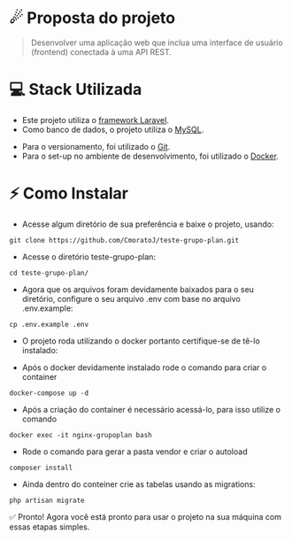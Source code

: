# ☄ Proposta do projeto
> Desenvolver uma aplicação web que inclua uma interface de usuário (frontend)
> conectada à uma API REST.

# 💻 Stack Utilizada

- Este projeto utiliza o [framework Laravel](https://laravel.com).
- Como banco de dados, o projeto utiliza o [MySQL](https://www.mysql.com).
<!-- - Para os testes, é utilizado o [PHPUnit](https://phpunit.de). -->
- Para o versionamento, foi utilizado o [Git](https://git-scm.com).
- Para o set-up no ambiente de desenvolvimento, foi utilizado o [Docker](https://www.docker.com).
<!-- - Para o servidor de e-mail, foram utilizadas as Notifications e as Queues do próprio laravel para gerar a fila de envio. -->

# ⚡️ Como Instalar

- Acesse algum diretório de sua preferência e baixe o projeto, usando:
```
git clone https://github.com/CmoratoJ/teste-grupo-plan.git
```
- Acesse o diretório teste-grupo-plan:
```
cd teste-grupo-plan/  
```
- Agora que os arquivos foram devidamente baixados para o seu diretório, configure o seu arquivo .env com base no arquivo .env.example:
```
cp .env.example .env
```
- O projeto roda utilizando o docker portanto certifique-se de tê-lo instalado:

- Após o docker devidamente instalado rode o comando para criar o container
```
docker-compose up -d
```
- Após a criação do container é necessário acessá-lo, para isso utilize o comando
```
docker exec -it nginx-grupoplan bash
```
- Rode o comando para gerar a pasta vendor e criar o autoload
```
composer install
```
- Ainda dentro do conteiner crie as tabelas usando as migrations:
```
php artisan migrate
```

<!-- - Para executar os testes automatizados basta executar o comando:
```
php artisan test
``` -->

<!-- - Lembre-se de deixar um "[worker](https://laravel.com/docs/10.x/queues#running-the-queue-worker)" rodando para o envio de e-mail assíncrono 🚨 -->
<!-- ```
php artisan queue:work
``` -->

✅ Pronto! Agora você está pronto para usar o projeto na sua máquina com essas etapas simples.

<!-- # 📃 Documentação e API

- Com o container rodando acesse a documentação [clicando Aqui](http://localhost:8000/api/doc) -->